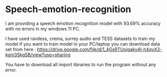 # Speech-emotion-recognition
I am providing a speech emotion recognition model with 93.69% accuracy with no errors in my windows 11 PC.

I have used ravdess, crema, surrey audio and TESS datasets to train my model if you want to train model in your PC/laptop you can download data set from here : https://drive.google.com/file/d/1_4GsRTUoigaky4I-h4qyX3-kgm3SkgSB/view?usp=sharing

You have to download all import libraries to run the program without any error.
